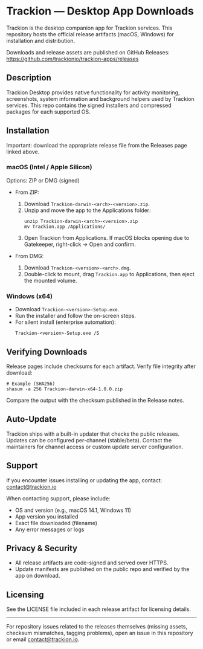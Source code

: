 # Trackion — Desktop App Downloads

Trackion is the desktop companion app for Trackion services. This repository hosts the official release artifacts (macOS, Windows) for installation and distribution.

Downloads and release assets are published on GitHub Releases:
https://github.com/trackionio/trackion-apps/releases

## Description

Trackion Desktop provides native functionality for activity monitoring, screenshots, system information and background helpers used by Trackion services. This repo contains the signed installers and compressed packages for each supported OS.

## Installation

Important: download the appropriate release file from the Releases page linked above.

### macOS (Intel / Apple Silicon)

Options: ZIP or DMG (signed)

- From ZIP:

  1. Download `Trackion-darwin-<arch>-<version>.zip`.
  2. Unzip and move the app to the Applications folder:
     ```
     unzip Trackion-darwin-<arch>-<version>.zip
     mv Trackion.app /Applications/
     ```
  3. Open Trackion from Applications. If macOS blocks opening due to Gatekeeper, right-click → Open and confirm.

- From DMG:
  1. Download `Trackion-<version>-<arch>.dmg`.
  2. Double-click to mount, drag `Trackion.app` to Applications, then eject the mounted volume.

### Windows (x64)

- Download `Trackion-<version>-Setup.exe`.
- Run the installer and follow the on-screen steps.
- For silent install (enterprise automation):
  ```
  Trackion-<version>-Setup.exe /S
  ```

<!-- Linux support removed: distribution packages are no longer published here. -->

## Verifying Downloads

Release pages include checksums for each artifact. Verify file integrity after download:

```
# Example (SHA256)
shasum -a 256 Trackion-darwin-x64-1.0.0.zip
```

Compare the output with the checksum published in the Release notes.

## Auto-Update

Trackion ships with a built-in updater that checks the public releases. Updates can be configured per-channel (stable/beta). Contact the maintainers for channel access or custom update server configuration.

## Support

If you encounter issues installing or updating the app, contact: contact@trackion.io

When contacting support, please include:

- OS and version (e.g., macOS 14.1, Windows 11)
- App version you installed
- Exact file downloaded (filename)
- Any error messages or logs

## Privacy & Security

- All release artifacts are code-signed and served over HTTPS.
- Update manifests are published on the public repo and verified by the app on download.

## Licensing

See the LICENSE file included in each release artifact for licensing details.

---

For repository issues related to the releases themselves (missing assets, checksum mismatches, tagging problems), open an issue in this repository or email contact@trackion.io.
